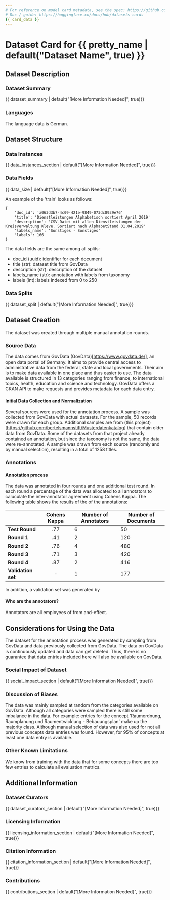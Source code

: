 ```yaml
---
# For reference on model card metadata, see the spec: https://github.com/huggingface/hub-docs/blob/main/datasetcard.md?plain=1
# Doc / guide: https://huggingface.co/docs/hub/datasets-cards
{{ card_data }}
---
```


# Dataset Card for {{ pretty_name | default("Dataset Name", true) }}

## Dataset Description

### Dataset Summary

{{ dataset_summary | default("[More Information Needed]", true)}}

### Languages

The language data is German.

## Dataset Structure

### Data Instances

{{ data_instances_section | default("[More Information Needed]", true)}}

### Data Fields

{{ data_size | default("[More Information Needed]", true)}}

An example of the 'train' looks as follows:

```
{
    'doc_id': 'a063d3b7-4c09-421e-9849-073dc8939e76'
    'title': 'Dienstleistungen Alphabetisch sortiert April 2019'
    'description': 'CSV-Datei mit allen Dienstleistungen der Kreisverwaltung Kleve. Sortiert nach AlphabetStand 01.04.2019'
    'labels_name': 'Sonstiges - Sonstiges'
    'labels': 166
}
```

The data fields are the same among all splits:

- doc_id (uuid): identifier for each document
- title (str): dataset title from GovData
- description (str): description of the dataset
- labels_name (str): annotation with labels from taxonomy
- labels (int): labels indexed from 0 to 250

### Data Splits

{{ dataset_split | default("[More Information Needed]", true)}}

## Dataset Creation

The dataset was created through multiple manual annotation rounds.

### Source Data

The data comes from GovData (GovData)[https://www.govdata.de/], an open data portal of Germany. It aims to provide central access to administrative data from the federal, state and local governments. Their aim is to make data available in one place and thus easier to use. The data available is structured in 13 categories ranging from finance, to international topics, health, education and science and technology. GovData offers a CKAN API to make requests and provides metadata for each data entry.

#### Initial Data Collection and Normalization

Several sources were used for the annotation process. A sample was collected from GovData with actual datasets. For the sample, 50 records were drawn for each group. Additional samples are from (this project)[https://github.com/bertelsmannstift/Musterdatenkatalog] that contain older data from GovData. Some of the datasets from that project already contained an annotation, but since the taxonomy is not the same, the data were re-annotated. A sample was drawn from each source (randomly and by manual selection), resulting in a total of 1258 titles.

### Annotations

#### Annotation process

The data was annotated in four rounds and one additional test round. In each round a percentage of the data was allocated to all annotators to caluculate the inter-annotator agreement using Cohens Kappa.
The following table shows the results of the of the annotations:

|                    | **Cohens Kappa** | **Number of Annotators** | **Number of Documents** |
| ------------------ | :--------------: | ------------------------ | ----------------------- |
| **Test Round**     |       .77        | 6                        | 50                      |
| **Round 1**        |       .41        | 2                        | 120                     |
| **Round 2**        |       .76        | 4                        | 480                     |
| **Round 3**        |       .71        | 3                        | 420                     |
| **Round 4**        |       .87        | 2                        | 416                     |
| **Validation set** |        -         | 1                        | 177                     |

In addition, a validation set was generated by

#### Who are the annotators?

Annotators are all employees of from and-effect.

## Considerations for Using the Data

The dataset for the annotation process was generated by sampling from GovData and data previously collected from GovData. The data on GovData is continuously updated and data can get deleted. Thus, there is no guarantee that data entries included here will also be available on GovData.

<!-- {{ considerations_for_data | default("[More Information Needed]", true)}} -->

### Social Impact of Dataset

{{ social_impact_section | default("[More Information Needed]", true)}}

### Discussion of Biases

The data was mainly sampled at random from the categories available on GovData. Although all categories were sampled there is still some imbalance in the data. For example: entries for the concept 'Raumordnung, Raumplanung und Raumentwicklung - Bebauungsplan' make up the majority class. Although manual selection of data was also used for not all previous concepts data entries was found. However, for 95% of concepts at least one data entry is available.

<!-- {{ discussion_of_biases_section | default("[More Information Needed]", true)}} -->

### Other Known Limitations

We know from training with the data that for some concepts there are too few entries to calculate all evaluation metrics.

<!-- {{ known_limitations_section | default("[More Information Needed]", true)}} -->

## Additional Information

### Dataset Curators

{{ dataset_curators_section | default("[More Information Needed]", true)}}

### Licensing Information

{{ licensing_information_section | default("[More Information Needed]", true)}}

### Citation Information

{{ citation_information_section | default("[More Information Needed]", true)}}

### Contributions

{{ contributions_section | default("[More Information Needed]", true)}}
